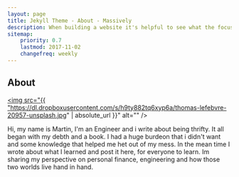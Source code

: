 ```yaml
---
layout: page
title: Jekyll Theme - About - Massively
description: When building a website it's helpful to see what the focus of your site is. This page is an example of how to show a website's focus.
sitemap:
    priority: 0.7
    lastmod: 2017-11-02
    changefreq: weekly
---
```

## About

<a href="#" class="image main"><img src="{{ "https://dl.dropboxusercontent.com/s/h9ty882tq6xyp6a/thomas-lefebvre-20957-unsplash.jpg" | absolute_url }}" alt="" /></a>

Hi, my name is Martin, I'm an Engineer and i write about being thrifty.
It all began with my debth and a book. I had a huge burdeon that i didn't want and some knowledge
that helped me het out of my mess. In the mean time I wrote about what I learned and post it here, for everyone to learn. Im sharing my perspective on personal finance, engineering and how those two worlds live hand in hand.

<!--
<div class="box">
  <p>
  In saying that, a one-measure fits-all approach won't do the trick with regards to content promoting. Rather, an emphasis on making remarkable, high caliber and totally genuine content that is engaging, helpful and fascinating for customers will get you the crown. From content, video and symbolism to infographics, studies, online courses and podcasts, whatever your favored content medium is, guarantee it is shareable and pertinent to your industry.
  </p>
</div>

<span class="image left"><img src="{{ "/images/pic05.jpg" | absolute_url }}" alt="" /></span>

On social media, we may share our own thoughts and advance our image notwithstanding spreading musings for different associations and affiliations. With such a critical number of associations with people and relationship on social media, our experience can be over-burden with a considerable measure of information.
-->
